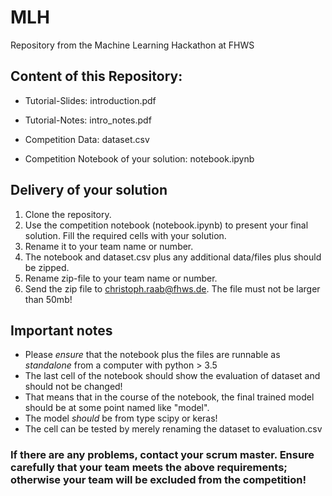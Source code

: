 # MLH
Repository from the Machine Learning Hackathon at FHWS

## Content of this Repository:

- Tutorial-Slides: introduction.pdf
- Tutorial-Notes: intro_notes.pdf

- Competition Data: dataset.csv
- Competition Notebook of your solution: notebook.ipynb

## Delivery of your solution
1. Clone the repository.
2. Use the competition notebook (notebook.ipynb) to present your final solution. Fill the required cells with your solution.
3. Rename it to your team name or number. 
4. The notebook and dataset.csv plus any additional data/files plus should be zipped.
5. Rename zip-file to your team name or number. 
6. Send the zip file to christoph.raab@fhws.de. The file must not be larger than 50mb!

## Important notes
- Please _ensure_ that the notebook plus the files are runnable as _standalone_ from a computer with python > 3.5 
- The last cell of the notebook should show the evaluation of dataset and should not be changed! 
- That means that in the course of the notebook, the final trained model should be at some point named like "model".
- The model _should_ be from type scipy or keras!
- The cell can be tested by merely renaming the dataset to evaluation.csv 

### If there are any problems, contact your scrum master. Ensure carefully that your team meets the above requirements; otherwise your team will be excluded from the competition!
